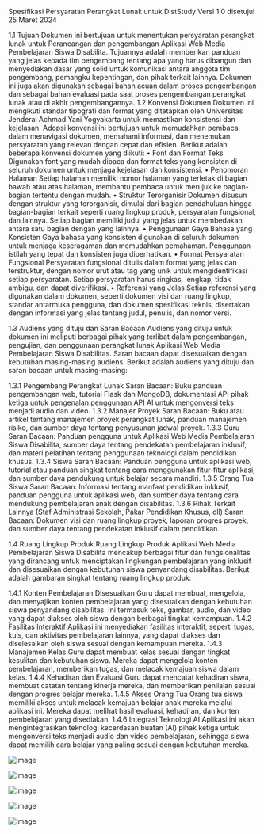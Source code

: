 Spesifikasi Persyaratan Perangkat Lunak
untuk
DistStudy
Versi 1.0 disetujui
25 Maret 2024 


1.1	Tujuan
Dokumen ini bertujuan untuk menentukan persyaratan perangkat lunak untuk Perancangan dan pengembangan Aplikasi Web Media Pembelajaran Siswa Disabilita. Tujuannya adalah memberikan panduan yang jelas kepada tim pengembang tentang apa yang harus dibangun dan menyediakan dasar yang solid untuk komunikasi antara anggota tim pengembang, pemangku kepentingan, dan pihak terkait lainnya. Dokumen ini juga akan digunakan sebagai bahan acuan dalam proses pengembangan dan sebagai bahan evaluasi pada saat proses pengembangan perangkat lunak atau di akhir pengembangannya.
1.2	Konvensi Dokumen
Dokumen ini mengikuti standar tipografi dan format yang ditetapkan oleh Universitas Jenderal Achmad Yani Yogyakarta untuk memastikan konsistensi dan kejelasan. Adopsi konvensi ini bertujuan untuk memudahkan pembaca dalam menavigasi dokumen, memahami informasi, dan menemukan persyaratan yang relevan dengan cepat dan efisien. Berikut adalah beberapa konvensi dokumen yang diikuti:
•	Font dan Format Teks
Digunakan font yang mudah dibaca dan format teks yang konsisten di seluruh dokumen untuk menjaga kejelasan dan konsistensi.
•	Penomoran Halaman
Setiap halaman memiliki nomor halaman yang terletak di bagian bawah atau atas halaman, membantu pembaca untuk merujuk ke bagian-bagian tertentu dengan mudah.
•	Struktur Terorganisir
Dokumen disusun dengan struktur yang terorganisir, dimulai dari bagian pendahuluan hingga bagian-bagian terkait seperti ruang lingkup produk, persyaratan fungsional, dan lainnya. Setiap bagian memiliki judul yang jelas untuk membedakan antara satu bagian dengan yang lainnya.
•	Penggunaan Gaya Bahasa yang Konsisten
Gaya bahasa yang konsisten digunakan di seluruh dokumen untuk menjaga keseragaman dan memudahkan pemahaman. Penggunaan istilah yang tepat dan konsisten juga diperhatikan.
•	Format Persyaratan Fungsional
Persyaratan fungsional ditulis dalam format yang jelas dan terstruktur, dengan nomor urut atau tag yang unik untuk mengidentifikasi setiap persyaratan. Setiap persyaratan harus ringkas, lengkap, tidak ambigu, dan dapat diverifikasi.
•	Referensi yang Jelas
Setiap referensi yang digunakan dalam dokumen, seperti dokumen visi dan ruang lingkup, standar antarmuka pengguna, dan dokumen spesifikasi teknis, disertakan dengan informasi yang jelas tentang judul, penulis, dan nomor versi.


1.3	Audiens yang dituju dan Saran Bacaan
Audiens yang dituju untuk dokumen ini meliputi berbagai pihak yang terlibat dalam pengembangan, pengujian, dan penggunaan perangkat lunak Aplikasi Web Media Pembelajaran Siswa Disabilitas. Saran bacaan dapat disesuaikan dengan kebutuhan masing-masing audiens. Berikut adalah audiens yang dituju dan saran bacaan untuk masing-masing:


1.3.1 Pengembang Perangkat Lunak
Saran Bacaan: 
Buku panduan pengembangan web, tutorial Flask dan MongoDB, dokumentasi API pihak ketiga untuk pengenalan penggunaan API AI untuk mengonversi teks menjadi audio dan video.
1.3.2 Manajer Proyek
Saran Bacaan:
Buku atau artikel tentang manajemen proyek perangkat lunak, panduan manajemen risiko, dan sumber daya tentang penyusunan jadwal proyek.
1.3.3 Guru
Saran Bacaan:
Panduan pengguna untuk Aplikasi Web Media Pembelajaran Siswa Disabilita, sumber daya tentang pendekatan pembelajaran inklusif, dan materi pelatihan tentang penggunaan teknologi dalam pendidikan khusus.
1.3.4 Siswa
Saran Bacaan:
Panduan pengguna untuk aplikasi web, tutorial atau panduan singkat tentang cara menggunakan fitur-fitur aplikasi, dan sumber daya pendukung untuk belajar secara mandiri.
1.3.5 Orang Tua Siswa
Saran Bacaan:
Informasi tentang manfaat pendidikan inklusif, panduan pengguna untuk aplikasi web, dan sumber daya tentang cara mendukung pembelajaran anak dengan disabilitas.
1.3.6 Pihak Terkait Lainnya (Staf Administrasi Sekolah, Pakar Pendidikan Khusus, dll)
Saran Bacaan: 
Dokumen visi dan ruang lingkup proyek, laporan progres proyek, dan sumber daya tentang pendekatan inklusif dalam pendidikan.

1.4	Ruang Lingkup Produk
Ruang Lingkup Produk Aplikasi Web Media Pembelajaran Siswa Disabilita mencakup berbagai fitur dan fungsionalitas yang dirancang untuk menciptakan lingkungan pembelajaran yang inklusif dan disesuaikan dengan kebutuhan siswa penyandang disabilitas. Berikut adalah gambaran singkat tentang ruang lingkup produk:

1.4.1 Konten Pembelajaran Disesuaikan
Guru dapat membuat, mengelola, dan menyajikan konten pembelajaran yang disesuaikan dengan kebutuhan siswa penyandang disabilitas. Ini termasuk teks, gambar, audio, dan video yang dapat diakses oleh siswa dengan berbagai tingkat kemampuan.
1.4.2 Fasilitas Interaktif 
Aplikasi ini menyediakan fasilitas interaktif, seperti tugas, kuis, dan aktivitas pembelajaran lainnya, yang dapat diakses dan diselesaikan oleh siswa sesuai dengan kemampuan mereka.
1.4.3 Manajemen Kelas
Guru dapat membuat kelas sesuai dengan tingkat kesulitan dan kebutuhan siswa. Mereka dapat mengelola konten pembelajaran, memberikan tugas, dan melacak kemajuan siswa dalam kelas.
1.4.4 Kehadiran dan Evaluasi
Guru dapat mencatat kehadiran siswa, membuat catatan tentang kinerja mereka, dan memberikan penilaian sesuai dengan progres belajar mereka.
1.4.5 Akses Orang Tua
Orang tua siswa memiliki akses untuk melacak kemajuan belajar anak mereka melalui aplikasi ini. Mereka dapat melihat hasil evaluasi, kehadiran, dan konten pembelajaran yang disediakan.
1.4.6 Integrasi Teknologi AI
Aplikasi ini akan mengintegrasikan teknologi kecerdasan buatan (AI) pihak ketiga untuk mengonversi teks menjadi audio dan video pembelajaran, sehingga siswa dapat memilih cara belajar yang paling sesuai dengan kebutuhan mereka.



![image](https://github.com/user-attachments/assets/1bd58b50-20e4-4ee4-bb43-e1e048c5cd52)

![image](https://github.com/user-attachments/assets/e29d0162-c86c-428f-a658-33f19a5dcf11)

![image](https://github.com/user-attachments/assets/61433c77-787a-46ed-b4e2-c856be5f4411)

![image](https://github.com/user-attachments/assets/ad2d6030-f270-4e80-b4f6-39839c3af03f)

![image](https://github.com/user-attachments/assets/bc2cb4c8-2a3d-40aa-862e-5f23f0c292c9)




